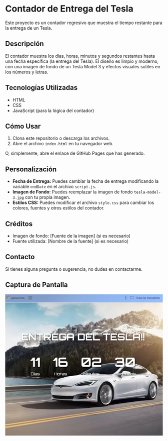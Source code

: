 # Contador de Entrega del Tesla

Este proyecto es un contador regresivo que muestra el tiempo restante para la entrega de un Tesla.

## Descripción

El contador muestra los días, horas, minutos y segundos restantes hasta una fecha específica (la entrega del Tesla). El diseño es limpio y moderno, con una imagen de fondo de un Tesla Model 3 y efectos visuales sutiles en los números y letras.

## Tecnologías Utilizadas

* HTML
* CSS
* JavaScript (para la lógica del contador)

## Cómo Usar

1. Clona este repositorio o descarga los archivos.
2. Abre el archivo `index.html` en tu navegador web.

O, simplemente, abre el enlace de GitHub Pages que has generado.

## Personalización

* **Fecha de Entrega:** Puedes cambiar la fecha de entrega modificando la variable `endDate` en el archivo `script.js`.
* **Imagen de Fondo:** Puedes reemplazar la imagen de fondo `tesla-model-3.jpg` con tu propia imagen.
* **Estilos CSS:** Puedes modificar el archivo `style.css` para cambiar los colores, fuentes y otros estilos del contador.

## Créditos

* Imagen de fondo: [Fuente de la imagen] (si es necesario)
* Fuente utilizada: [Nombre de la fuente] (si es necesario)

## Contacto

Si tienes alguna pregunta o sugerencia, no dudes en contactarme.

## Captura de Pantalla

![Captura de pantalla del contador](Captura.png)
